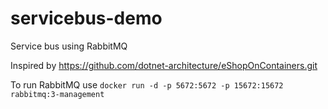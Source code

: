 # servicebus-demo
Service bus using RabbitMQ

Inspired by https://github.com/dotnet-architecture/eShopOnContainers.git

To run RabbitMQ use `docker run -d -p 5672:5672 -p 15672:15672 rabbitmq:3-management`
